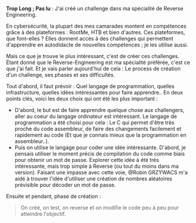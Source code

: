 **Trop Long ; Pas lu** : J'ai créé un challenge dans ma spécialité de Reverse Engineering.

En cybersécurité, la plupart des mes camarades montent en compétences grâce à des plateformes : RootMe, HTB et bien d'autres.
Ces plateformes, que font-elles ? Elles donnent accès à des challenges qui permettent d'apprendre en autodidacte de nouvelles compétences ; je les utilise aussi. 

Mais ce que je trouve le plus intéressant, c'est de créer ces challenges. Étant donné que le Reverse-Engineering est ma spécialité préférée, c'est ce que j'ai fait. Et je vais parler aujourd'hui de cela : Le process de création d'un challenge, ses phases et ses difficultés.

Tout d'abord, il faut prévoir : Quel langage de programmation, quelles infrastructure, quelles idées intéressantes pour faire apprendre..
En deux points clés, voici les deux choix qui ont été les plus important :
- D'abord, le but est de faire apprendre quelque chose aux challengers, aller au coeur du langage ordinateur est intéressant. Le langage de programmation a été choisi pour cela : Le C qui permet d'être très proche du code assembleur, de faire des changements facilement et rapidement au code (Et que je connais mieux que la programmation en assembleur..).
- Puis on utilise le langage pour coder une idée intéressante. D'abord, je pensais utiliser le moment précis de compilation du code comme biais pour obtenir un mot de passe. Explorer cette idée à été très intéressante, mais trop simple à Reverse (ou tout du moins dans ma version). Faisant une impasse avec cette voie, @Robin GRZYWACS m'a aidé à trouver l'idée d'utiliser une création de nombres aléatoires prévisible pour décoder un mot de passe.

Ensuite et pendant, phase de création : 
> On créé, on test, on reverse et on modifie le code peu à peu pour atteindre l'objectif.

